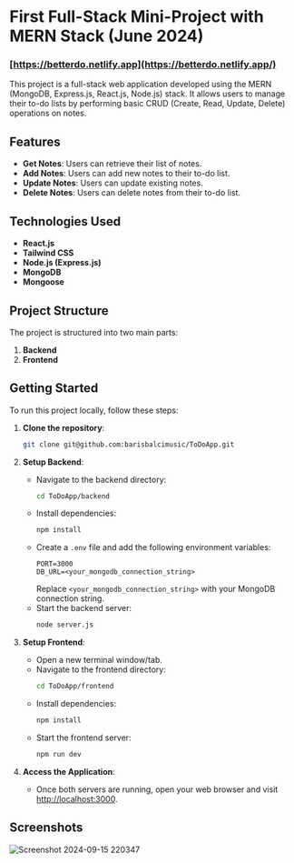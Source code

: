 # First Full-Stack Mini-Project with MERN Stack (June 2024)

### [https://betterdo.netlify.app](https://betterdo.netlify.app/)

This project is a full-stack web application developed using the MERN (MongoDB, Express.js, React.js, Node.js) stack. It allows users to manage their to-do lists by performing basic CRUD (Create, Read, Update, Delete) operations on notes.

## Features

- **Get Notes**: Users can retrieve their list of notes.
- **Add Notes**: Users can add new notes to their to-do list.
- **Update Notes**: Users can update existing notes.
- **Delete Notes**: Users can delete notes from their to-do list.

## Technologies Used

- **React.js**
- **Tailwind CSS**
- **Node.js (Express.js)**
- **MongoDB**
- **Mongoose**

## Project Structure

The project is structured into two main parts:

1. **Backend**
2. **Frontend**

## Getting Started

To run this project locally, follow these steps:

1. **Clone the repository**:
   ```bash
   git clone git@github.com:barisbalcimusic/ToDoApp.git
   ```
2. **Setup Backend**:

   - Navigate to the backend directory:
     ```bash
     cd ToDoApp/backend
     ```
   - Install dependencies:
     ```bash
     npm install
     ```
   - Create a `.env` file and add the following environment variables:
     ```dotenv
     PORT=3000
     DB_URL=<your_mongodb_connection_string>
     ```
     Replace `<your_mongodb_connection_string>` with your MongoDB connection string.
   - Start the backend server:
     ```bash
     node server.js
     ```

3. **Setup Frontend**:

   - Open a new terminal window/tab.
   - Navigate to the frontend directory:
     ```bash
     cd ToDoApp/frontend
     ```
   - Install dependencies:
     ```bash
     npm install
     ```
   - Start the frontend server:
     ```bash
     npm run dev
     ```

4. **Access the Application**:
   - Once both servers are running, open your web browser and visit [http://localhost:3000](http://localhost:3000).

## Screenshots

![Screenshot 2024-09-15 220347](https://github.com/user-attachments/assets/c73ab84d-3e2d-4eeb-a0ad-bf642ae02e01)

